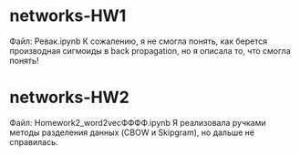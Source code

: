 # networks-HW1
Файл: Ревак.ipynb
К сожалению, я не смогла понять, как берется производная сигмоиды в back propagation, но я описала то, что смогла понять!

# networks-HW2
Файл: Homework2_word2vecФФФФ.ipynb
Я реализовала ручками методы разделения данных (CBOW и Skipgram), но дальше не справилась.

